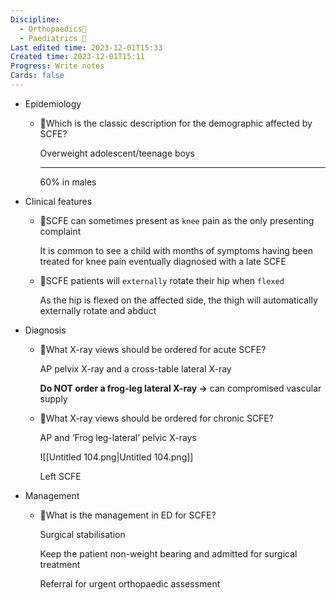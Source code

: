 ```yaml
---
Discipline:
  - Orthopaedics🦴
  - Paediatrics 👶
Last edited time: 2023-12-01T15:33
Created time: 2023-12-01T15:11
Progress: Write notes
Cards: false
---
```

- Epidemiology
    - 🍒Which is the classic description for the demographic affected by SCFE?
        
        Overweight adolescent/teenage boys
        
        ---
        
        60% in males
        
- Clinical features
    - 🍒SCFE can sometimes present as `knee` pain as the only presenting complaint
        
        It is common to see a child with months of symptoms having been treated for knee pain eventually diagnosed with a late SCFE
        
    - 🍒SCFE patients will `externally` rotate their hip when `flexed`
        
        As the hip is flexed on the affected side, the thigh will automatically externally rotate and abduct
        
- Diagnosis
    - 🍒What X-ray views should be ordered for acute SCFE?
        
        AP pelvix X-ray and a cross-table lateral X-ray
        
        **Do NOT order a frog-leg lateral X-ray →** can compromised vascular supply
        
    - 🍒What X-ray views should be ordered for chronic SCFE?
        
        AP and ‘Frog leg-lateral’ pelvic X-rays
        
        ![[Untitled 104.png|Untitled 104.png]]
        
        Left SCFE
        
- Management
    - 🍒What is the management in ED for SCFE?
        
        Surgical stabilisation
        
        Keep the patient non-weight bearing and admitted for surgical treatment
        
        Referral for urgent orthopaedic assessment